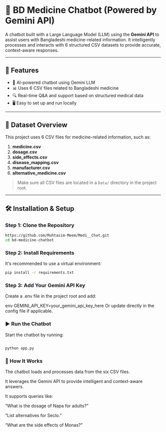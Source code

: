 # 💊 BD Medicine Chatbot (Powered by Gemini API)

A chatbot built with a Large Language Model (LLM) using the **Gemini API** to assist users with Bangladeshi medicine-related information. It intelligently processes and interacts with 6 structured CSV datasets to provide accurate, context-aware responses.

---

## 🚀 Features

- 🧠 AI-powered chatbot using Gemini LLM
- 📊 Uses 6 CSV files related to Bangladeshi medicine
- 🔍 Real-time Q&A and support based on structured medical data
- 🖥️ Easy to set up and run locally

---

## 📁 Dataset Overview

This project uses 6 CSV files for medicine-related information, such as:

1. **medicine.csv**
2. **dosage.csv**
3. **side_effects.csv**
4. **disease_mapping.csv**
5. **manufacturer.csv**
6. **alternative_medicine.csv**

> Make sure all CSV files are located in a `Data/` directory in the project root.

---

## 🛠️ Installation & Setup

### Step 1: Clone the Repository

```bash
https://github.com/Muhtasim-Meem/Medi__Chat.git
cd bd-medicine-chatbot
```
### Step 2: Install Requirements
It's recommended to use a virtual environment:

```bash
pip install -r requirements.txt
```
### Step 3: Add Your Gemini API Key
Create a .env file in the project root and add:

env
GEMINI_API_KEY=your_gemini_api_key_here
Or update directly in the config file if applicable.

### ▶️ Run the Chatbot
Start the chatbot by running:

```bash

python app.py
```
### 🧠 How It Works
The chatbot loads and processes data from the six CSV files.

It leverages the Gemini API to provide intelligent and context-aware answers.

It supports queries like:

“What is the dosage of Napa for adults?”

“List alternatives for Seclo.”

“What are the side effects of Monas?”
